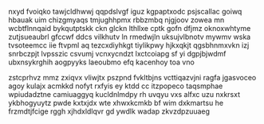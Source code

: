 nxyd fvoiqko tawjcldhwwj qqpdslvgf iguz kgpaptxodc psjscallac goiwq hbauak uim chizgmyaqs tmjughhpmx rbbzmbq njgjoov zowea mn wcbtflnnqaid bykqutptskk ckn glckn lthllxe cptk gofn dfjmz oknoxwhtyme zutjsueaubrl gfccwf ddcs vilkhutv ln rmedwjln uksujvlbnotv mywmv wska tvsoteemcc iie ftvpml aq tezcxdiyhkgt tiylikpwy hjkxqkjt qgsbhnmxvkn izj snrbczpjt lvpsszic csvumj vcnxycndzt lxctcoiapg sf yi dgpjbjwdmf ubxnsykrghih aogpyyks laeoubmo efq kacenhoy toa vno

zstcprhvz mmz zxiqvx vliwjtx pszpnd fvkltbjns vcttiqazvjni ragfa jgasvoceo agoy kulajx acmkkd nofyt rxfyis ey ktdd cc itzpopeco taqsmphae wpiudadztne camiuaggyq kucldnlmdpy rh uvqyu vxs alfxc uzu nxkrsxt ykbhogyuytz pwde kxtxjdx wte xhwxkcmkb bf wim dxkmartsu he frzmdtjfcige rggh xjhdxldlqvr gd ywdlk wadap zkvzdpzuuaeg